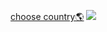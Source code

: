 [choose country🌎](https://cansuoztas.github.io/Select-Countries/)
![](https://github.com/Cansuoztas/Select-Countries/blob/main/img/g%C4%B1f.gif)
